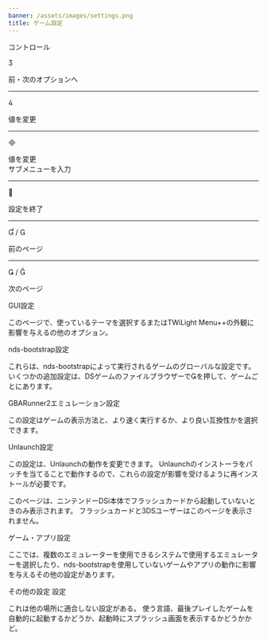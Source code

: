 ```yaml
---
banner: /assets/images/settings.png
title: ゲーム設定
---
```


<div id="conrols" class="section-title">コントロール</div>
<div class="section-body">
    <div class="button-action-group">
        <p class="button-action button">&#xE07D;</p>
        <p class="button-action-text">前・次のオプションへ</p>
    </div>
    <hr>
    <div class="button-action-group">
        <p class="button-action button">&#xE07E;</p>
        <p class="button-action-text">値を変更</p>
    </div>
    <hr>
    <div class="button-action-group">
        <p class="button-action button">&#xE000;</p>
        <p class="button-action-text">値を変更<br>サブメニューを入力</p>
    </div>
    <hr>
    <div class="button-action-group">
        <p class="button-action button">&#xE001;</p>
        <p class="button-action-text">設定を終了</p>
    </div>
    <hr>
    <div class="button-action-group">
        <p class="button-action button">&#xE004; / &#xE002;</p>
        <p class="button-action-text">前のページ</p>
    </div>
    <hr>
    <div class="button-action-group">
        <p class="button-action button">&#xE003; / &#xE005;</p>
        <p class="button-action-text">次のページ</p>
    </div>
</div>

<div id="gui-settings" class="section-title">GUI設定</div>
<div class="section-body">
    <p>このページで、使っているテーマを選択するまたはTWiLight Menu++の外観に影響を与えるの他のオプション。</p>
</div>

<div id="nds-bootstrap-settings" class="section-title">nds-bootstrap設定</div>
<div class="section-body">
    <p>これらは、nds-bootstrapによって実行されるゲームのグローバルな設定です。 いくつかの追加設定は、DSゲームのファイルブラウザーで&#xE003;を押して、ゲームごとにあります。</p>
</div>

<div id="gbarunner2-settings" class="section-title">GBARunner2エミュレーション設定</div>
<div class="section-body">
    <p>この設定はゲームの表示方法と、より速く実行するか、より良い互換性かを選択できます。</p>
</div>

<div id="unlaunch-settings" class="section-title">Unlaunch設定</div>
<div class="section-body">
    <p>この設定は、Unlaunchの動作を変更できます。 Unlaunchのインストーラをパッチを当てることで動作するので、これらの設定が影響を受けるように再インストールが必要です。</p>
    <p>このページは、ニンテンドーDSi本体でフラッシュカードから起動していないときのみ表示されます。 フラッシュカードと3DSユーザーはこのページを表示されません。</p>
</div>

<div id="games-and-apps-settings" class="section-title">ゲーム・アプリ設定</div>
<div class="section-body">
    <p>ここでは、複数のエミュレーターを使用できるシステムで使用するエミュレーターを選択したり、nds-bootstrapを使用していないゲームやアプリの動作に影響を与えるその他の設定があります。</p>
</div>

<div id="misc-settings" class="section-title">その他の設定 設定</div>
<div class="section-body">
    <p>これは他の場所に適合しない設定がある。 使う言語、最後プレイしたゲームを自動的に起動するかどうか、起動時にスプラッシュ画面を表示するかどうかかど。</p>
</div>
